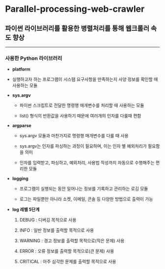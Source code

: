 # Parallel-processing-web-crawler
## 파이썬 라이브러리를 활용한 병렬처리를 통해 웹크롤러 속도 향상
---
### 사용한 Python 라이브러리

+ **platform**
 
 * 실행하고자 하는 프로그램이 시스템 요구사항을 만족하는지 사양 정보를 확인할 때 사용하는 모듈

+ **sys.argv**

  * 파이썬 스크립트로 전달한 명령행 매개변수를 처리할 때 사용하는 모듈
  
  * list() 형식의 반환값을 사용하기 때문에 여러개의 인자를 다룰때 편함
  
+ **argparse**

  * sys.argv 모듈과 마찬가지로 명령행 매개변수를 다룰 때 사용
  
  * sys.argv는 인자를 파싱하는 과정이 필요하며, 이는 인자 별 예외처리가 필요함을 의미
  
  * 인자를 입력받고, 파싱하고, 예외처리, 사용법 작성까지 자동으로 수행해주는 편리한 모듈 

+ **logging**

  * 프로그램이 실행되는 동안 일어나는 정보를 기록하고 관리하는 로깅 모듈
  
  * 로그는 파일뿐만 아니라 소켓, 이메일, 콘솔 등 다양한 방법으로 출력이 가능
  
+ **log 레벨 5단계**

  1. DEBUG : 디버깅 목적으로 사용
  
  2. INFO : 일반 정보를 출력할 목적으로 사용
  
  3. WARNING : 경고 정보를 출력할 목적으로(작은 문제) 사용
  
  4. ERROR : 오류 정보를 출력할 목적으로(큰 문제) 사용
  
  5. CRITICAL : 아주 심각한 문제를 출력할 목적으로 사용 
